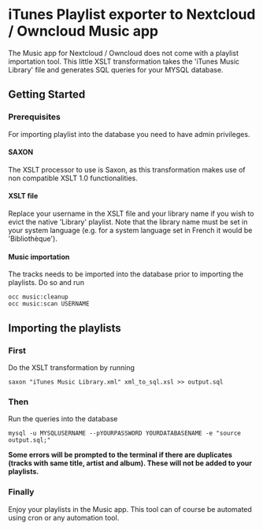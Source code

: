 # iTunes Playlist exporter to Nextcloud / Owncloud Music app

The Music app for Nextcloud / Owncloud does not come with a playlist importation tool. This little XSLT transformation takes the 'iTunes Music Library' file and generates SQL queries for your MYSQL database.

## Getting Started


### Prerequisites
For importing playlist into the database you need to have admin privileges. 
#### SAXON
The XSLT processor to use is Saxon, as this transformation makes use of non compatible XSLT 1.0 functionalities.

#### XSLT file
Replace your username in the XSLT file and your library name if you wish to evict the native 'Library' playlist. Note that the library name must be set in your system language (e.g. for a system language set in French it would be 'Bibliothèque').

#### Music importation
The tracks needs to be imported into the database prior to importing the playlists. Do so and run
```
occ music:cleanup
occ music:scan USERNAME
```

## Importing the playlists 



### First

Do the XSLT transformation by running

```
saxon "iTunes Music Library.xml" xml_to_sql.xsl >> output.sql
```

### Then

Run the queries into the database

```
mysql -u MYSQLUSERNAME --pYOURPASSWORD YOURDATABASENAME -e "source output.sql;"
```
**Some errors will be prompted to the terminal if there are duplicates (tracks with same title, artist and album). These will not be added to your playlists.**
### Finally 
Enjoy your playlists in the Music app. This tool can of course be automated using cron or any automation tool.


